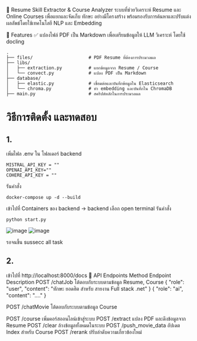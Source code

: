 📄 Resume Skill Extractor & Course Analyzer
ระบบที่ช่วยวิเคราะห์ Resume และ Online Courses เพื่อแยกและจัดเก็บ ทักษะ อย่างมีโครงสร้าง พร้อมรองรับการค้นหาและปรับแต่งผลลัพธ์โดยใช้เทคโนโลยี NLP และ Embedding

🔧 Features
✅ แปลงไฟล์ PDF เป็น Markdown เพื่อเตรียมข้อมูลให้ LLM วิเคราะห์ โดยใช้ docling

```
.
├── files/                     # PDF Resume ที่ต้องการประมวลผล
├── libs/
│   ├── extraction.py          # แยกข้อมูลจาก Resume / Course
│   └── convect.py             # แปลง PDF เป็น Markdown
├── database/
│   ├── elastic.py             # เชื่อมต่อและบันทึกข้อมูลใน Elasticsearch
│   └── chroma.py              # ทำ embedding และบันทึกใน ChromaDB
├── main.py                    # สคริปต์หลักในการประมวลผล
```

# วิธีการติดตั้ง และทดสอบ 
## 1. 
เพิ่มไฟล .env ใน โฟลเดอร์ backend
```
MISTRAL_API_KEY = ""
OPENAI_API_KEY=""
COHERE_API_KEY = ""
```
รันคำสั่ง
```
docker-compose up -d --build
```
เข้าไปที่ Containers ของ backend -> backend 
เลือก open terminal 
รันคำสั่ง 
```
python start.py 
```
![image](https://github.com/user-attachments/assets/b6019d0a-294d-4302-b2e5-62c4e01592a9)
![image](https://github.com/user-attachments/assets/aeaf5b3d-b68b-4e21-8d0f-de75020a678e)

รอจนขึ้น sussecc all task 

## 2. 
เข้าไปที่ http://localhost:8000/docs
🧪 API Endpoints
Method	Endpoint	Description
POST	/chatJob	โต้ตอบกับระบบตามข้อมูล Resume, Course
{
  "role": "user",
  "content": "ทักษะ ยอดฮิต สำหรับ สายงาน Full stack .net"
} 
{
  "role": "ai",
  "content": "...."
} 

POST	/chatMovie	โต้ตอบกับระบบตามข้อมูล Course


POST	/course	เพิ่มคอร์สออนไลน์เข้าสู่ระบบ
POST	/extract	แปลง PDF และดึงข้อมูลจาก Resume
POST	/clear	ล้างข้อมูลทั้งหมดในระบบ
POST	/push_movie_data	อัปเดต Index สำหรับ Course
POST	/rerank	ปรับลำดับความเกี่ยวข้องใหม่
